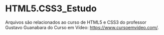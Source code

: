 # HTML5.CSS3_Estudo
Arquivos são relacionados ao curso de HTML5 e CSS3 do professor Gustavo Guanabara do Curso em Vídeo: https://www.cursoemvideo.com/.
